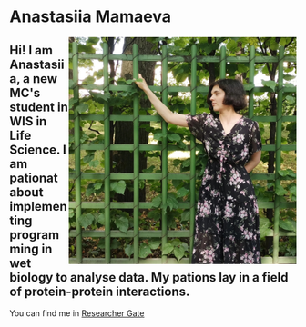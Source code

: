 # Anastasiia Mamaeva

<img src="./dnF-fvolsxs.jpg"  style="float:right;width:400px;height:400px;margin-right;"/>

Hi! I am Anastasiia, a new MC's student in WIS in Life Science. I am pationat about implementing programming in wet biology to analyse data.
My pations lay in a field of protein-protein interactions.
--

You can find me in [Researcher Gate](https://www.researchgate.net/profile/Anastasiia-Mamaeva-2)
